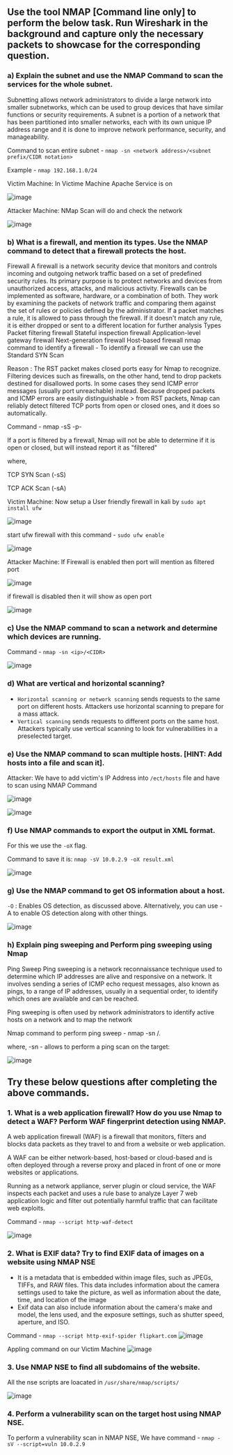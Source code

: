 ## Use the tool NMAP [Command line only] to perform the below task. Run Wireshark in the background and capture only the necessary packets to showcase for the corresponding question.

### a) Explain the subnet and use the NMAP Command to scan the services for the whole subnet.

Subnetting allows network administrators to divide a large network into smaller subnetworks, which can be used to group devices that have similar functions or security requirements.
A subnet is a portion of a network that has been partitioned into smaller networks, each with its own unique IP address range and it is done to improve network performance, security, and manageability. 

Command to scan entire subnet - `nmap -sn <network address>/<subnet prefix/CIDR notation>`

Example - `nmap 192.168.1.0/24`

Victim Machine: In Victime Machine Apache Service is on 

![image](https://github.com/jayshah17/Implementation-of-Cyber-Security-Lab/assets/76842630/1b5ad1cf-8db6-42a0-ae13-262f009f8e17)

Attacker Machine: NMap Scan will do and check the network

![image](https://github.com/jayshah17/Implementation-of-Cyber-Security-Lab/assets/76842630/cae403ad-a83b-4d9f-8a13-376400ecfe39)


### b) What is a firewall, and mention its types. Use the NMAP command to detect that a firewall protects the host.

Firewall
A firewall is a network security device that monitors and controls incoming and outgoing network traffic based on a set of predefined security rules. Its primary purpose is to protect networks and devices from unauthorized access, attacks, and malicious activity.
Firewalls can be implemented as software, hardware, or a combination of both. They work by examining the packets of network traffic and comparing them against the set of rules or policies defined by the administrator.
If a packet matches a rule, it is allowed to pass through the firewall. If it doesn't match any rule, it is either dropped or sent to a different location for further analysis
Types
Packet filtering firewall
Stateful inspection firewall
Application-level gateway firewall
Next-generation firewall
Host-based firewall
nmap command to identify a firewall -
To identify a firewall we can use the Standard SYN Scan

Reason : The RST packet makes closed ports easy for Nmap to recognize. Filtering devices such as firewalls, on the other hand, tend to drop packets destined for disallowed ports. In some cases they send ICMP error messages (usually port unreachable) instead. Because dropped packets and ICMP errors are easily distinguishable > from RST packets, Nmap can reliably detect filtered TCP ports from open or closed ones, and it does so automatically.

Command - nmap -sS -p- <ip>

If a port is filtered by a firewall, Nmap will not be able to determine if it is open or closed, but will instead report it as "filtered"

where,

TCP SYN Scan (-sS)

TCP ACK Scan (-sA)

Victim Machine: Now setup a User friendly firewall in kali by `sudo apt install ufw`

![image](https://github.com/jayshah17/Implementation-of-Cyber-Security-Lab/assets/76842630/d2d2aeb9-8eb5-4e4c-9c03-a409f9a89eef)

start ufw firewall with this command - `sudo ufw enable`

![image](https://github.com/jayshah17/Implementation-of-Cyber-Security-Lab/assets/76842630/75831b08-0b01-4f75-ae87-d7a4b9a92c1c)

Attacker Machine: If Firewall is enabled then port will mention as filtered port 

![image](https://github.com/jayshah17/Implementation-of-Cyber-Security-Lab/assets/76842630/11ae83ec-bb86-4d28-8736-cc4215d5b0bd)

if firewall is disabled then it will show as open port

![image](https://github.com/jayshah17/Implementation-of-Cyber-Security-Lab/assets/76842630/c022f35f-5f2e-41ba-bc39-07b4a15a9c5b)

### c) Use the NMAP command to scan a network and determine which devices are running.

Command - `nmap -sn <ip>/<CIDR>` 

![image](https://github.com/jayshah17/Implementation-of-Cyber-Security-Lab/assets/76842630/10ebfdd6-9cab-4a79-88b6-fb7dd2d3ab4a)

### d) What are vertical and horizontal scanning?

- `Horizontal scanning or network scanning` sends requests to the same port on different hosts. Attackers use horizontal scanning to prepare for a mass attack.
- `Vertical scanning` sends requests to different ports on the same host. Attackers typically use vertical scanning to look for vulnerabilities in a preselected target.

### e) Use the NMAP command to scan multiple hosts. [HINT: Add hosts into a file and scan it].

Attacker: We have to add victim's IP Address into `/ect/hosts` file and have to scan using NMAP Command

![image](https://github.com/jayshah17/Implementation-of-Cyber-Security-Lab/assets/76842630/3b55c060-151d-4d23-a5fd-b542b1ec5ee0)

![image](https://github.com/jayshah17/Implementation-of-Cyber-Security-Lab/assets/76842630/d8192a6a-ce70-4259-af5f-ec9bff307e41)

### f) Use NMAP commands to export the output in XML format.

For this we use the `-oX` flag.

Command to save it is: `nmap -sV 10.0.2.9 -oX result.xml`

![image](https://github.com/jayshah17/Implementation-of-Cyber-Security-Lab/assets/76842630/091a4ef5-86bd-4fdb-99cb-992f00b698ff)

### g) Use the NMAP command to get OS information about a host.

`-O` : Enables OS detection, as discussed above. Alternatively, you can use -A to enable OS detection along with other things.

![image](https://github.com/jayshah17/Implementation-of-Cyber-Security-Lab/assets/76842630/ed147a5d-22b5-4ba5-a679-e06d77a3fedb)

### h) Explain ping sweeping and Perform ping sweeping using Nmap

Ping Sweep
Ping sweeping is a network reconnaissance technique used to determine which IP addresses are alive and responsive on a network. It involves sending a series of ICMP echo request messages, also known as pings, to a range of IP addresses, usually in a sequential order, to identify which ones are available and can be reached.

Ping sweeping is often used by network administrators to identify active hosts on a network and to map the network

Nmap command to perform ping sweep - nmap -sn <network address>/<CIDR>.

where, -sn - allows to perform a ping scan on the target:

![image](https://github.com/jayshah17/Implementation-of-Cyber-Security-Lab/assets/76842630/d08854f0-020c-412f-b669-b1ca55e98230)

## Try these below questions after completing the above commands. 

### 1. What is a web application firewall? How do you use Nmap to detect a WAF? Perform WAF fingerprint detection using NMAP.

A web application firewall (WAF) is a firewall that monitors, filters and blocks data packets as they travel to and from a website or web application.

A WAF can be either network-based, host-based or cloud-based and is often deployed through a reverse proxy and placed in front of one or more websites or applications.

Running as a network appliance, server plugin or cloud service, the WAF inspects each packet and uses a rule base to analyze Layer 7 web application logic and filter out potentially harmful traffic that can facilitate web exploits.

Command - `nmap --script http-waf-detect `

![image](https://github.com/jayshah17/Implementation-of-Cyber-Security-Lab/assets/76842630/22a94cb3-93d4-4c54-94db-09d5b236b974)

### 2. What is EXIF data? Try to find EXIF data of images on a website using NMAP NSE

- It is a metadata that is embedded within image files, such as JPEGs, TIFFs, and RAW files. This data includes information about the camera settings used to take the picture, as well as information about the date, time, and location of the image
- Exif data can also include information about the camera's make and model, the lens used, and the exposure settings, such as shutter speed, aperture, and ISO.

Command - `nmap --script http-exif-spider flipkart.com`
![image](https://github.com/jayshah17/Implementation-of-Cyber-Security-Lab/assets/76842630/9babb3d1-52f1-44a0-8ec0-2ef41b3500d3)

Appling command on our Victim Machine 
![image](https://github.com/jayshah17/Implementation-of-Cyber-Security-Lab/assets/76842630/90377e48-b80d-4bf2-81ae-2f3c4108d400)

### 3. Use NMAP NSE to find all subdomains of the website.

All the nse scripts are loacated in `/usr/share/nmap/scripts/`

![image](https://github.com/jayshah17/Implementation-of-Cyber-Security-Lab/assets/76842630/7bbd6cec-0d67-4d58-aba2-5b55259a5e48)

### 4. Perform a vulnerability scan on the target host using NMAP NSE.

To perform a vulnerability scan in NMAP NSE, We have command - `nmap -sV --script=vuln 10.0.2.9`

